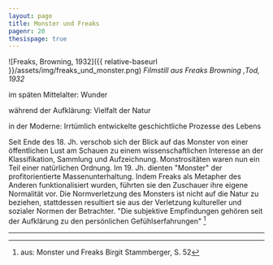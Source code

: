 ```yaml
---
layout: page
title: Monster und Freaks
pagenr: 20
thesispage: true
---
```


![Freaks, Browning, 1932]({{ relative-baseurl }}/assets/img/freaks_und_monster.png)
*Filmstill aus Freaks Browning ,Tod, 1932*

im späten Mittelalter: Wunder

während der Aufklärung: Vielfalt der Natur

in der Moderne: Irrtümlich entwickelte geschichtliche Prozesse des Lebens

Seit Ende des 18. Jh. verschob sich der Blick auf das Monster von einer öffentlichen Lust am Schauen zu einem wissenschaftlichen Interesse an der Klassifikation, Sammlung und Aufzeichnung. Monstrositäten waren nun ein Teil einer natürlichen Ordnung. Im 19. Jh. dienten "Monster" der profitorientierte Massenunterhaltung. Indem Freaks als Metapher des Anderen funktionalisiert wurden, führten sie den Zuschauer ihre eigene Normalität vor. Die Normverletzung des Monsters ist nicht auf die Natur zu beziehen, stattdessen resultiert sie aus der Verletzung kultureller und sozialer Normen der Betrachter. "Die subjektive Empfindungen gehören seit der Aufklärung zu den persönlichen Gefühlserfahrungen" [^15]

---

[^15]: aus: Monster und Freaks Birgit Stammberger, S. 52
